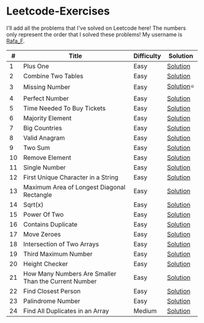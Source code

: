 # Leetcode-Exercises

I'll add all the problems that I've solved on Leetcode here! The numbers only represent the order that I solved these problems! My username is [Rafa_F](https://leetcode.com/u/Rafa_F/).

|#|Title|Difficulty|Solution|
|---|---|---|---|
|1|Plus One|Easy|[Solution](https://leetcode.com/problems/plus-one/solutions/7124979/plus-one-beats-100-by-rafa_f-xpfh/)|
|2|Combine Two Tables|Easy|[Solution](https://leetcode.com/problems/combine-two-tables/solutions/7124984/combine-two-tables-by-rafa_f-ljob/)|
|3|Missing Number|Easy|[Solution](https://leetcode.com/problems/missing-number/solutions/7071907/missing-number-problem-by-rafa_f-40w2/)⭐|
|4|Perfect Number|Easy|[Solution](https://leetcode.com/problems/perfect-number/solutions/7124988/perfect-number-beats-91-by-rafa_f-ttxq/)|
|5|Time Needed To Buy Tickets|Easy|[Solution](https://leetcode.com/problems/time-needed-to-buy-tickets/solutions/7124993/time-needed-to-buy-tickets-by-rafa_f-tivi/)|
|6|Majority Element|Easy|[Solution](https://leetcode.com/problems/majority-element/solutions/7124999/majority-element-by-rafa_f-wm8k/)|
|7|Big Countries|Easy|[Solution](https://leetcode.com/problems/big-countries/solutions/7125004/big-countries-by-rafa_f-7h55/)|
|8|Valid Anagram|Easy|[Solution](https://leetcode.com/problems/valid-anagram/solutions/7124969/valid-anagram-by-rafa_f-ob5x/)|
|9|Two Sum|Easy|[Solution](https://leetcode.com/problems/two-sum/solutions/7124963/two-sum-by-rafa_f-nxr3/)|
|10|Remove Element|Easy|[Solution](https://leetcode.com/problems/remove-element/solutions/7125010/remove-element-beats-100-by-rafa_f-sic3/)|
|11|Single Number|Easy|[Solution](https://leetcode.com/problems/single-number/solutions/7125017/single-number-by-rafa_f-yh1i/)|
|12|First Unique Character in a String|Easy|[Solution](https://leetcode.com/problems/first-unique-character-in-a-string/solutions/7124958/first-unique-character-in-a-string-by-ra-bb19/)|
|13|Maximum Area of Longest Diagonal Rectangle|Easy|[Solution](https://leetcode.com/problems/maximum-area-of-longest-diagonal-rectangle/solutions/7125533/maximum-area-of-longest-diagonal-rectang-i9uh/)
|14|Sqrt(x)|Easy|[Solution](https://leetcode.com/problems/sqrtx/solutions/7125754/sqrtx-beats-100-by-rafa_f-j8za/)|
|15|Power Of Two|Easy|[Solution](https://leetcode.com/problems/power-of-two/solutions/7126359/power-of-two-beats-100-by-rafa_f-xcsa/)|
|16|Contains Duplicate|Easy|[Solution](https://leetcode.com/problems/contains-duplicate/solutions/7136219/contains-duplicate-beats-82-by-rafa_f-so5c/)|
|17|Move Zeroes|Easy|[Solution](https://leetcode.com/problems/move-zeroes/solutions/7145024/move-zeroes-by-rafa_f-23gn/)|
|18|Intersection of Two Arrays|Easy|[Solution](https://leetcode.com/problems/intersection-of-two-arrays/solutions/7145061/intersection-of-two-arrays-beats-100-by-38juj/)
|19|Third Maximum Number|Easy|[Solution](https://leetcode.com/problems/third-maximum-number/solutions/7145085/third-maximum-number-by-rafa_f-dxmm/)
|20|Height Checker|Easy|[Solution](https://leetcode.com/problems/height-checker/solutions/7145138/height-checker-beats-100-by-rafa_f-ypho/)
|21|How Many Numbers Are Smaller Than the Current Number|Easy|[Solution](https://leetcode.com/problems/how-many-numbers-are-smaller-than-the-current-number/solutions/7148177/how-many-numbers-are-smaller-than-the-cu-ds92/)
|22|Find Closest Person|Easy|[Solution](https://leetcode.com/problems/find-closest-person/solutions/7155786/find-closest-person-beats-100-by-rafa_f-nbcg/)|
|23|Palindrome Number|Easy|[Solution](https://leetcode.com/problems/palindrome-number/solutions/7159304/palindrome-number-by-rafa_f-jz4f/)|
|24|Find All Duplicates in an Array|Medium|[Solution](https://leetcode.com/problems/find-all-duplicates-in-an-array/solutions/7159495/find-all-duplicates-in-an-array-by-rafa_-9k2t/)
